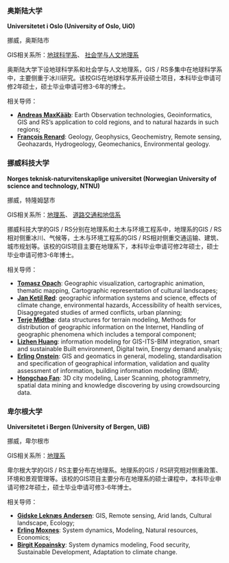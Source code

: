 ### 奥斯陆大学

**Universitetet i Oslo (University of Oslo, UiO)**

挪威，奥斯陆市

GIS相关系所：[地球科学系](https://www.mn.uio.no/geo/english/)、 [社会学与人文地理系](https://www.sv.uio.no/iss/english/)

奥斯陆大学下设地球科学系和社会学与人文地理系，GIS / RS多集中在地球科学系中，主要侧重于冰川研究。该校GIS在地球科学系开设硕士项目，本科毕业申请可修2年硕士，硕士毕业申请可修3-6年的博士。

相关导师：

- **[Andreas MaxKääb](https://www.mn.uio.no/geo/english/people/aca/geohyd/kaeaeb/)**: Earth Observation technologies, Geoinformatics, GIS and RS’s application to cold regions, and to natural hazards in such regions;
- **[François Renard](https://www.mn.uio.no/geo/english/people/aca/geopgp/francoir/)**: Geology, Geophysics, Geochemistry, Remote sensing, Geohazards, Hydrogeology, Geomechanics, Environmental geology.

### 挪威科技大学

**Norges teknisk-naturvitenskaplige universitet (Norwegian University of science and technology, NTNU)**

挪威，特隆姆瑟市

GIS相关系所：[地理系](https://www.ntnu.edu/geography)、 [道路交通和地信系](https://www.ntnu.edu/ibm/road-transort-and-geomatics)

挪威科技大学的GIS / RS分别在地理系和土木与环境工程系中，地理系的GIS / RS相对侧重冰川、气候等，土木与环境工程系的GIS / RS相对侧重交通运输、建筑、城市规划等。该校的GIS项目主要在地理系下，本科毕业申请可修2年硕士，硕士毕业申请可修3-6年博士。

相关导师：

- **[Tomasz Opach](https://www.ntnu.edu/employees/tomasz.opach)**: Geographic visualization, cartographic animation, thematic mapping, Cartographic representation of cultural landscapes;
- **[Jan Ketil Rød](https://www.ntnu.no/ansatte/jan.rod)**: geographic information systems and science, effects of climate change, environmental hazards, Accessibility of health services, Disaggregated studies of armed conflicts, urban planning;
- **[Terje Midtbø](https://www.ntnu.no/ansatte/terje.midtbo)**: data structures for terrain modeling, Methods for distribution of geographic information on the Internet, Handling of geographic phenomena which includes a temporal component;
- **[Lizhen Huang](https://www.ntnu.edu/employees/lizhen.huang)**: information modeling for GIS-ITS-BIM integration, smart and sustainable Built environment, Digital twin, Energy demand analysis;
- **[Erling Onstein](https://www.ntnu.edu/employees/erling.onstein)**: GIS and geomatics in general, modeling, standardisation and specification of geographical information, validation and quality assessment of information, building information modeling (BIM);
- **[Hongchao Fan](https://www.ntnu.edu/employees/hongchao.fan)**: 3D city modeling, Laser Scanning, photogrammetry, spatial data mining and knowledge discovering by using crowdsourcing data.

### 卑尔根大学

**Universitetet i Bergen (University of Bergen, UiB)**

挪威，卑尔根市

GIS相关系所：[地理系](https://www.uib.no/en/geografi)

卑尔根大学的GIS / RS主要分布在地理系。地理系的GIS / RS研究相对侧重政策、环境和景观管理等。该校的GIS项目主要分布在地理系的硕士课程中，本科毕业申请可修2年硕士，硕士毕业申请可修3-6年博士。

相关导师：

- **[Gidske Leknæs Andersen](https://www.uib.no/en/persons/Gidske.Lekn%C3%A6s.Andersen)**: GIS, Remote sensing, Arid lands, Cultural landscape, Ecology;
- **[Erling Moxnes](https://www.uib.no/en/persons/Erling.Moxnes)**: System dynamics, Modeling, Natural resources, Economics;
- **[Birgit Kopainsky](https://www.uib.no/en/persons/Birgit.Kopainsky)**: System dynamics modeling, Food security, Sustainable Development, Adaptation to climate change.